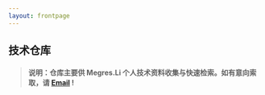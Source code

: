 ```yaml
---
layout: frontpage
---
```


## 技术仓库

  > #### 说明：仓库主要供 Megres.Li 个人技术资料收集与快速检索。如有意向索取，请 [Email](Megres.li@foxmail.com) !
